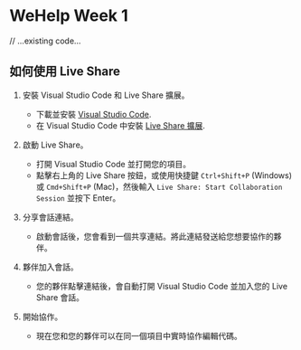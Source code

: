 # WeHelp Week 1

// ...existing code...

## 如何使用 Live Share

1. 安裝 Visual Studio Code 和 Live Share 擴展。

   - 下載並安裝 [Visual Studio Code](https://code.visualstudio.com/).
   - 在 Visual Studio Code 中安裝 [Live Share 擴展](https://marketplace.visualstudio.com/items?itemName=MS-vsliveshare.vsliveshare).

2. 啟動 Live Share。

   - 打開 Visual Studio Code 並打開您的項目。
   - 點擊右上角的 Live Share 按鈕，或使用快捷鍵 `Ctrl+Shift+P` (Windows) 或 `Cmd+Shift+P` (Mac)，然後輸入 `Live Share: Start Collaboration Session` 並按下 Enter。

3. 分享會話連結。

   - 啟動會話後，您會看到一個共享連結。將此連結發送給您想要協作的夥伴。

4. 夥伴加入會話。

   - 您的夥伴點擊連結後，會自動打開 Visual Studio Code 並加入您的 Live Share 會話。

5. 開始協作。
   - 現在您和您的夥伴可以在同一個項目中實時協作編輯代碼。
